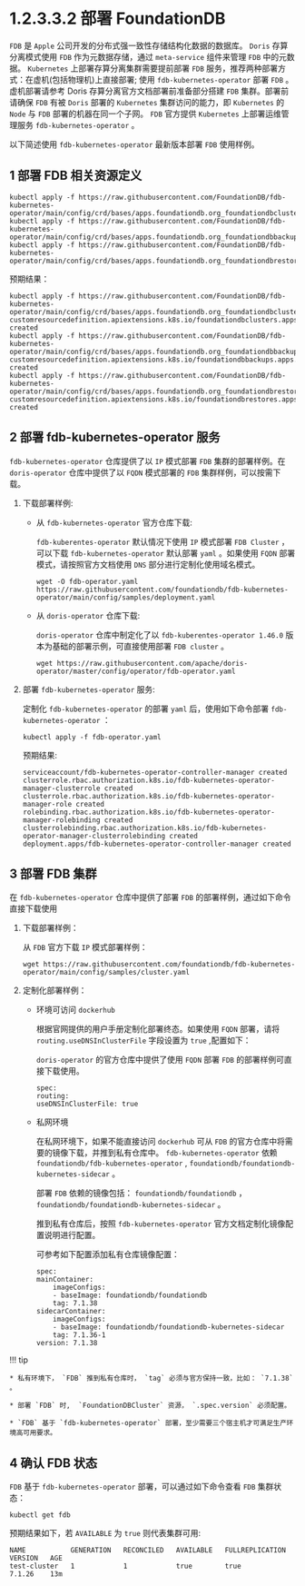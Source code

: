 # 1.2.3.3.2 部署 FoundationDB

`FDB` 是 `Apple` 公司开发的分布式强一致性存储结构化数据的数据库。 `Doris` 存算分离模式使用 `FDB` 作为元数据存储，通过 `meta-service` 组件来管理 `FDB` 中的元数据。 `Kubernetes` 上部署存算分离集群需要提前部署 `FDB` 服务，推荐两种部署方式：在虚机(包括物理机)上直接部署; 使用 `fdb-kubernetes-operator` 部署 `FDB` 。 虚机部署请参考 Doris 存算分离官方文档部署前准备部分搭建 `FDB` 集群。部署前请确保 `FDB` 有被 `Doris` 部署的 `Kubernetes` 集群访问的能力，即 `Kubernetes` 的 `Node` 与 `FDB` 部署的机器在同一个子网。 `FDB` 官方提供 `Kubernetes` 上部署运维管理服务 `fdb-kubernetes-operator` 。

以下简述使用 `fdb-kubernetes-operator` 最新版本部署 `FDB` 使用样例。

## 1 部署 FDB 相关资源定义

```shell
kubectl apply -f https://raw.githubusercontent.com/FoundationDB/fdb-kubernetes-operator/main/config/crd/bases/apps.foundationdb.org_foundationdbclusters.yaml
kubectl apply -f https://raw.githubusercontent.com/FoundationDB/fdb-kubernetes-operator/main/config/crd/bases/apps.foundationdb.org_foundationdbbackups.yaml
kubectl apply -f https://raw.githubusercontent.com/FoundationDB/fdb-kubernetes-operator/main/config/crd/bases/apps.foundationdb.org_foundationdbrestores.yaml
```

预期结果：

```shell
kubectl apply -f https://raw.githubusercontent.com/FoundationDB/fdb-kubernetes-operator/main/config/crd/bases/apps.foundationdb.org_foundationdbclusters.yaml
customresourcedefinition.apiextensions.k8s.io/foundationdbclusters.apps.foundationdb.org created
kubectl apply -f https://raw.githubusercontent.com/FoundationDB/fdb-kubernetes-operator/main/config/crd/bases/apps.foundationdb.org_foundationdbbackups.yaml
customresourcedefinition.apiextensions.k8s.io/foundationdbbackups.apps.foundationdb.org created
kubectl apply -f https://raw.githubusercontent.com/FoundationDB/fdb-kubernetes-operator/main/config/crd/bases/apps.foundationdb.org_foundationdbrestores.yaml
customresourcedefinition.apiextensions.k8s.io/foundationdbrestores.apps.foundationdb.org created
```

## 2 部署 fdb-kubernetes-operator 服务

`fdb-kubernetes-operator` 仓库提供了以 `IP` 模式部署 `FDB` 集群的部署样例。在 `doris-operator` 仓库中提供了以 `FQDN` 模式部署的 `FDB` 集群样例，可以按需下载。

1. 下载部署样例:

    * 从 `fdb-kubernetes-operator` 官方仓库下载:

        `fdb-kuberentes-operator` 默认情况下使用 `IP` 模式部署 `FDB Cluster` ，可以下载 `fdb-kubernetes-operator` 默认部署 `yaml` 。如果使用 `FQDN` 部署模式，请按照官方文档使用 `DNS` 部分进行定制化使用域名模式。

        ```shell
        wget -O fdb-operator.yaml https://raw.githubusercontent.com/foundationdb/fdb-kubernetes-operator/main/config/samples/deployment.yaml
        ```

    * 从 `doris-operator` 仓库下载:

        `doris-operator` 仓库中制定化了以 `fdb-kuberentes-operator 1.46.0` 版本为基础的部署示例，可直接使用部署 `FDB cluster` 。

        ```shell
        wget https://raw.githubusercontent.com/apache/doris-operator/master/config/operator/fdb-operator.yaml
        ```

2. 部署 `fdb-kubernetes-operator` 服务:

    定制化 `fdb-kubernetes-operator` 的部署 `yaml` 后，使用如下命令部署 `fdb-kubernetes-operator` ：

    ```shell
    kubectl apply -f fdb-operator.yaml
    ```

    预期结果:

    ```shell
    serviceaccount/fdb-kubernetes-operator-controller-manager created
    clusterrole.rbac.authorization.k8s.io/fdb-kubernetes-operator-manager-clusterrole created
    clusterrole.rbac.authorization.k8s.io/fdb-kubernetes-operator-manager-role created
    rolebinding.rbac.authorization.k8s.io/fdb-kubernetes-operator-manager-rolebinding created
    clusterrolebinding.rbac.authorization.k8s.io/fdb-kubernetes-operator-manager-clusterrolebinding created
    deployment.apps/fdb-kubernetes-operator-controller-manager created
    ```

## 3 部署 FDB 集群

在 `fdb-kubernetes-operator` 仓库中提供了部署 `FDB` 的部署样例，通过如下命令直接下载使用

1. 下载部署样例：

    从 `FDB` 官方下载 `IP` 模式部署样例：

    ```shell
    wget https://raw.githubusercontent.com/foundationdb/fdb-kubernetes-operator/main/config/samples/cluster.yaml
    ```

2. 定制化部署样例：

    * 环境可访问 `dockerhub`

        根据官网提供的用户手册定制化部署终态。如果使用 `FQDN` 部署，请将 `routing.useDNSInClusterFile` 字段设置为 `true` ,配置如下：

        `doris-operator` 的官方仓库中提供了使用 `FQDN` 部署 `FDB` 的部署样例可直接下载使用。

        ```shell
        spec:
        routing:
        useDNSInClusterFile: true
        ```

    * 私网环境

        在私网环境下，如果不能直接访问 `dockerhub` 可从 `FDB` 的官方仓库中将需要的镜像下载，并推到私有仓库中。 `fdb-kubernetes-operator` 依赖 `foundationdb/fdb-kubernetes-operator` ,  `foundationdb/foundationdb-kubernetes-sidecar` 。

        部署 `FDB` 依赖的镜像包括： `foundationdb/foundationdb` ， `foundationdb/foundationdb-kubernetes-sidecar` 。

        推到私有仓库后，按照 `fdb-kubernetes-operator` 官方文档定制化镜像配置说明进行配置。

        可参考如下配置添加私有仓库镜像配置：

        ```shell
        spec:
        mainContainer:
            imageConfigs:
            - baseImage: foundationdb/foundationdb
            tag: 7.1.38
        sidecarContainer:
            imageConfigs:
            - baseImage: foundationdb/foundationdb-kubernetes-sidecar
            tag: 7.1.36-1
        version: 7.1.38
        ```

!!! tip

    * 私有环境下， `FDB` 推到私有仓库时， `tag` 必须与官方保持一致，比如： `7.1.38` 。
    
    * 部署 `FDB` 时,  `FoundationDBCluster` 资源， `.spec.version` 必须配置。
    
    * `FDB` 基于 `fdb-kubernetes-operator` 部署，至少需要三个宿主机才可满足生产环境高可用要求。

## 4 确认 FDB 状态

`FDB` 基于 `fdb-kubernetes-operator` 部署，可以通过如下命令查看 `FDB` 集群状态：

```shell
kubectl get fdb
```

预期结果如下，若 `AVAILABLE` 为 `true` 则代表集群可用:

```shell
NAME           GENERATION   RECONCILED   AVAILABLE   FULLREPLICATION   VERSION   AGE
test-cluster   1            1            true        true              7.1.26    13m
```

